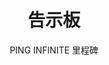 ---
title: '告示板'
translationKey: "products"
layout: "告示板"
img: 'img/notice/a1.png'

subtitle: 'PING INFINITE 里程碑'
video:
  - name: 'mov_bbb'
    title: '倍盈国际、REEVO与Siti Trust合约签署仪式'
  - name: 'mov_bbb'
    title: '倍盈国际与X Infinity合约签署仪式'
  - name: 'mov_bbb'
    title: '回忆录'



---